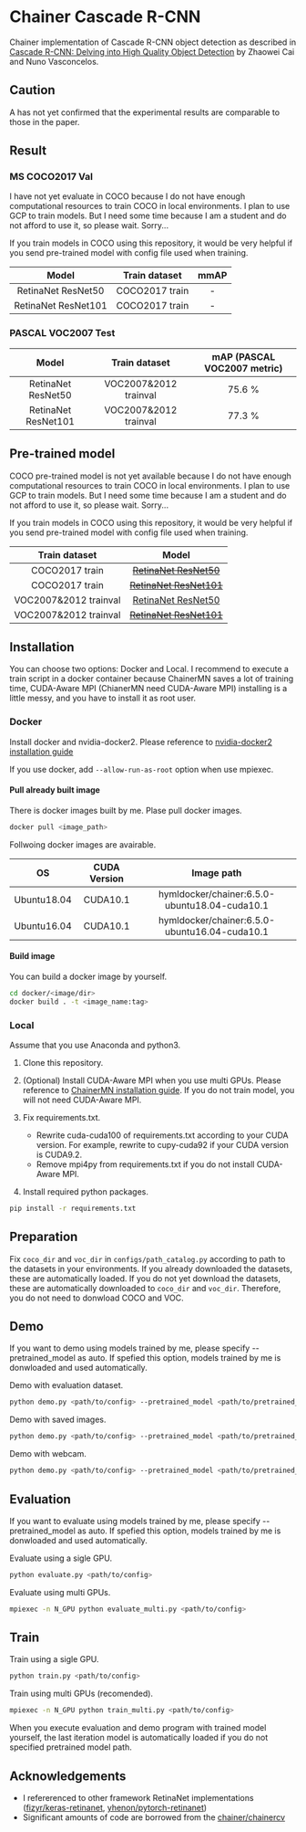 # Chainer Cascade R-CNN

Chainer implementation of Cascade R-CNN object detection as described in [Cascade R-CNN: Delving into High Quality Object Detection](http://openaccess.thecvf.com/content_cvpr_2018/papers/Cai_Cascade_R-CNN_Delving_CVPR_2018_paper.pdf) by Zhaowei Cai and Nuno Vasconcelos.

## Caution

A has not yet confirmed that the experimental results are comparable to those in the paper.

## Result

### MS COCO2017 Val

I have not yet evaluate in COCO because I do not have enough computational resources to train COCO in local environments.
I plan to use GCP to train models.
But I need some time because I am a student and do not afford to use it, so please wait.
Sorry...

If you train models in COCO using this repository, it would be very helpful if you send pre-trained model with config file used when training.

| Model | Train dataset | mmAP |
|:-:|:-:|:-:|
| RetinaNet ResNet50 | COCO2017 train | - |
| RetinaNet ResNet101 | COCO2017 train | - |

### PASCAL VOC2007 Test

| Model | Train dataset | mAP (PASCAL VOC2007 metric) |
|:-:|:-:|:-:|
| RetinaNet ResNet50 | VOC2007\&2012 trainval | 75.6 % |
| RetinaNet ResNet101 | VOC2007\&2012 trainval | 77.3 % |

## Pre-trained model

COCO pre-trained model is not yet available because I do not have enough computational resources to train COCO in local environments.
I plan to use GCP to train models.
But I need some time because I am a student and do not afford to use it, so please wait.
Sorry...

If you train models in COCO using this repository, it would be very helpful if you send pre-trained model with config file used when training.

| Train dataset | Model |
|:-:|:-:|
| COCO2017 train | [~~RetinaNet ResNet50~~]()
| COCO2017 train | [~~RetinaNet ResNet101~~]()
| VOC2007\&2012 trainval | [RetinaNet ResNet50](https://drive.google.com/open?id=1dZkuyHGAcvkULxEK8fg28pkkerf5P6U6) |
| VOC2007\&2012 trainval | [~~RetinaNet ResNet101~~]() |

## Installation

You can choose two options: Docker and Local.
I recommend to execute a train script in a docker container because ChainerMN saves a lot of training time, CUDA-Aware MPI (ChianerMN need CUDA-Aware MPI) installing is a little messy, and you have to install it as root user.

### Docker

Install docker and nvidia-docker2.
Please reference to [nvidia-docker2 installation guide](https://github.com/NVIDIA/nvidia-docker)

If you use docker, add `--allow-run-as-root` option when use mpiexec.

#### Pull already built image

There is docker images built by me.
Plase pull docker images.

```bash
docker pull <image_path>
```

Follwoing docker images are avairable.

| OS | CUDA Version | Image path |
|:-:|:-:|:-:|
| Ubuntu18.04 | CUDA10.1 | hymldocker/chainer:6.5.0-ubuntu18.04-cuda10.1 |
| Ubuntu16.04 | CUDA10.1 | hymldocker/chainer:6.5.0-ubuntu16.04-cuda10.1 |

#### Build image

You can build a docker image by yourself.

```bash
cd docker/<image/dir>
docker build . -t <image_name:tag>
```

### Local

Assume that you use Anaconda and python3.

1. Clone this repository.
2. (Optional) Install CUDA-Aware MPI when you use multi GPUs.
Please reference to [ChainerMN installation guide](https://chainermn.readthedocs.io/en/stable/installation/guide.html).
If you do not train model, you will not need CUDA-Aware MPI.
3. Fix requirements.txt.

    - Rewrite cuda-cuda100 of requirements.txt according to your CUDA version.
For example, rewrite to cupy-cuda92 if your CUDA version is CUDA9.2.
    - Remove mpi4py from requirements.txt if you do not install CUDA-Aware MPI.

4. Install required python packages.

```bash
pip install -r requirements.txt
```

## Preparation

Fix `coco_dir` and `voc_dir` in `configs/path_catalog.py` according to path to the datasets in your environments.
If you already downloaded the datasets, these are automatically loaded.
If you do not yet download the datasets, these are automatically downloaded to `coco_dir` and `voc_dir`.
Therefore, you do not need to donwload COCO and VOC.

## Demo

If you want to demo using models trained by me, please specify --pretrained_model as auto.
If spefied this option, models trained by me is donwloaded and used automatically.

Demo with evaluation dataset.

```bash
python demo.py <path/to/config> --pretrained_model <path/to/pretrained_model>
```

Demo with saved images.

```bash
python demo.py <path/to/config> --pretrained_model <path/to/pretrained_model> --indir <path/to/directory/images>
```

Demo with webcam.

```bash
python demo.py <path/to/config> --pretrained_model <path/to/pretrained_model> --webcam
```

## Evaluation

If you want to evaluate using models trained by me, please specify --pretrained_model as auto.
If spefied this option, models trained by me is donwloaded and used automatically.

Evaluate using a sigle GPU.

```bash
python evaluate.py <path/to/config>
```

Evaluate using multi GPUs.

```bash
mpiexec -n N_GPU python evaluate_multi.py <path/to/config>
```

## Train

Train using a sigle GPU.

```bash
python train.py <path/to/config>
```

Train using multi GPUs (recomended).

```bash
mpiexec -n N_GPU python train_multi.py <path/to/config>
```

When you execute evaluation and demo program with trained model yourself, the last iteration model is automatically loaded if you do not specified pretrained model path.


## Acknowledgements

- I refererenced to other framework RetinaNet implementations ([fizyr/keras-retinanet](https://github.com/fizyr/keras-retinanet), [yhenon/pytorch-retinanet](https://github.com/yhenon/pytorch-retinanet))
- Significant amounts of code are borrowed from the [chainer/chainercv](https://github.com/chainer/chainercv)